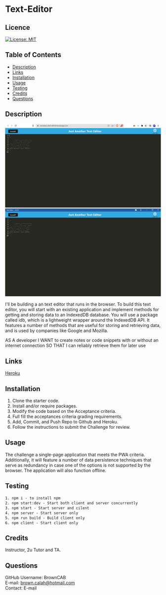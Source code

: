 # Text-Editor

## Licence

[![License: MIT](https://img.shields.io/badge/License-MIT-yellow.svg)](https://opensource.org/licenses/MIT)

## Table of Contents

- [Description](#Description)
- [Links](#Links) 
- [Installation](#Installation)
- [Usage](#Usage)
- [Testing](#Testing)
- [Credits](#Credits)
- [Questions](#Questions)

## Description
<img src="assets/text-editor_deployed.PNG" alt="Deployed">
<img src="assets/text-editor_app.PNG" alt="App">

<br>

I'll be building a an text editor that runs in the browser. To build this text editor, you will start with an existing application and implement methods for getting and storing data to an IndexedDB database. You will use a package called idb, which is a lightweight wrapper around the IndexedDB API. It features a number of methods that are useful for storing and retrieving data, and is used by companies like Google and Mozilla.

AS A developer
I WANT to create notes or code snippets with or without an internet connection
SO THAT I can reliably retrieve them for later use

## Links

  <a href="https://nameless-atoll-40018.herokuapp.com/">Heroku</a>
  <br>


## Installation

1. Clone the starter code.
2. Install and/or require packages.
3. Modify the code based on the Acceptance criteria.
4. Full fill the acceptances criteria grading requirements.
5. Add, Commit, and Push Repo to Github and Heroku.
6. Follow the instructions to submit the Challenge for review.

## Usage

The challenge a single-page application that meets the PWA criteria. Additionally, it will feature a number of data persistence techniques that serve as redundancy in case one of the options is not supported by the browser. The application will also function offline.

## Testing
```
1. npm i - to install npm
2. npm start:dev - Start both client and server concurrently
3. npm start - Start server and cilent
4. npm server - Start server only
5. npm run build - Build client only
6. npm client - Start client only

```
## Credits 
Instructor, 2u Tutor and TA.


## Questions

GitHub Username: BrownCAB
<br>E-mail: brown.calah@hotmail.com 
<br>Contact: E-mail
